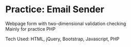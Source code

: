 # Practice: Email Sender
Webpage form with two-dimensional validation checking    
Mainly for practice PHP

Tech Used: HTML, jQuery, Bootstrap, Javascript, PHP
